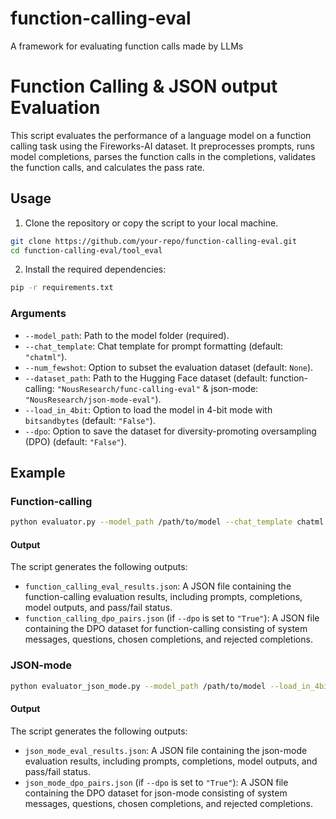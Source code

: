 # function-calling-eval
A framework for evaluating function calls made by LLMs

# Function Calling & JSON output Evaluation

This script evaluates the performance of a language model on a function calling task using the Fireworks-AI dataset. It preprocesses prompts, runs model completions, parses the function calls in the completions, validates the function calls, and calculates the pass rate.

## Usage

1. Clone the repository or copy the script to your local machine.
```bash
git clone https://github.com/your-repo/function-calling-eval.git
cd function-calling-eval/tool_eval
```

2. Install the required dependencies:
```bash
pip -r requirements.txt
```

### Arguments

- `--model_path`: Path to the model folder (required).
- `--chat_template`: Chat template for prompt formatting (default: `"chatml"`).
- `--num_fewshot`: Option to subset the evaluation dataset (default: `None`).
- `--dataset_path`: Path to the Hugging Face dataset (default: function-calling: `"NousResearch/func-calling-eval"` & json-mode: `"NousResearch/json-mode-eval"`).
- `--load_in_4bit`: Option to load the model in 4-bit mode with `bitsandbytes` (default: `"False"`).
- `--dpo`: Option to save the dataset for diversity-promoting oversampling (DPO) (default: `"False"`).

## Example

### Function-calling
```bash
python evaluator.py --model_path /path/to/model --chat_template chatml --dataset_path dataset/path --load_in_4bit True --dpo False
```
#### Output

The script generates the following outputs:
- `function_calling_eval_results.json`: A JSON file containing the function-calling evaluation results, including prompts, completions, model outputs, and pass/fail status.
- `function_calling_dpo_pairs.json` (if `--dpo` is set to `"True"`): A JSON file containing the DPO dataset for function-calling consisting of system messages, questions, chosen completions, and rejected completions.

### JSON-mode
```bash
python evaluator_json_mode.py --model_path /path/to/model --load_in_4bit True --dpo False
```
#### Output

The script generates the following outputs:
- `json_mode_eval_results.json`: A JSON file containing the json-mode evaluation results, including prompts, completions, model outputs, and pass/fail status.
- `json_mode_dpo_pairs.json` (if `--dpo` is set to `"True"`): A JSON file containing the DPO dataset for json-mode consisting of system messages, questions, chosen completions, and rejected completions.

